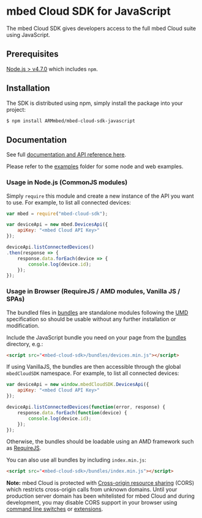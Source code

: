 # mbed Cloud SDK for JavaScript

The mbed Cloud SDK gives developers access to the full mbed Cloud suite using JavaScript.

## Prerequisites

[Node.js > v4.7.0](https://nodejs.org) which includes `npm`.

## Installation

The SDK is distributed using npm, simply install the package into your project:

```bash
$ npm install ARMmbed/mbed-cloud-sdk-javascript
```

## Documentation

See full [documentation and API reference here](http://mbed-cloud-sdk-javascript.s3-website-us-west-2.amazonaws.com/).

Please refer to the [examples](./examples/) folder for some node and web examples.

### Usage in Node.js (CommonJS modules)

Simply `require` this module and create a new instance of the API you want to use. For example, to list all connected devices:

```JavaScript
var mbed = require("mbed-cloud-sdk");

var deviceApi = new mbed.DevicesApi({
	apiKey: "<mbed Cloud API Key>"
});

deviceApi.listConnectedDevices()
.then(response => {
	response.data.forEach(device => {
		console.log(device.id);
	});
});
```

### Usage in Browser (RequireJS / AMD modules, Vanilla JS / SPAs)

The bundled files in [bundles](./bundles/) are standalone modules following the [UMD](https://github.com/umdjs/umd) specification so should be usable without any further installation or modification.

Include the JavaScript bundle you need on your page from the [bundles](./bundles/) directory, e.g.:

```html
<script src="<mbed-cloud-sdk>/bundles/devices.min.js"></script>
```

If using VanillaJS, the bundles are then accessible through the global `mbedCloudSDK` namespace. For example, to list all connected devices:

```javascript
var deviceApi = new window.mbedCloudSDK.DevicesApi({
	apiKey: "<mbed Cloud API Key>"
});

deviceApi.listConnectedDevices(function(error, response) {
	response.data.forEach(function(device) {
		console.log(device.id);
	});
});
```

Otherwise, the bundles should be loadable using an AMD framework such as [RequireJS](http://requirejs.org/).

You can also use all bundles by including `index.min.js`:

```html
<script src="<mbed-cloud-sdk>/bundles/index.min.js"></script>
```

__Note:__ mbed Cloud is protected with [Cross-origin resource sharing](https://en.wikipedia.org/wiki/Cross-origin_resource_sharing) (CORS) which restricts cross-origin calls from unknown domains. Until your production server domain has been whitelisted for mbed Cloud and during development, you may disable CORS support in your browser using [command line switches](http://www.thegeekstuff.com/2016/09/disable-same-origin-policy/) or [extensions](https://chrome.google.com/webstore/detail/allow-control-allow-origi/nlfbmbojpeacfghkpbjhddihlkkiljbi).
